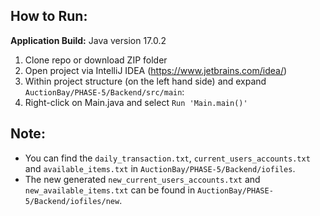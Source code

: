 ## How to Run:
**Application Build:** Java version 17.0.2

1) Clone repo or download ZIP folder
2) Open project via IntelliJ IDEA (https://www.jetbrains.com/idea/)
3) Within project structure (on the left hand side) and expand `AuctionBay/PHASE-5/Backend/src/main`:
4) Right-click on Main.java and select `Run 'Main.main()'`

## Note: 
* You can find the `daily_transaction.txt`, `current_users_accounts.txt` and `available_items.txt` 
in `AuctionBay/PHASE-5/Backend/iofiles`.
* The new generated `new_current_users_accounts.txt` and `new_available_items.txt` can be found
in `AuctionBay/PHASE-5/Backend/iofiles/new`.